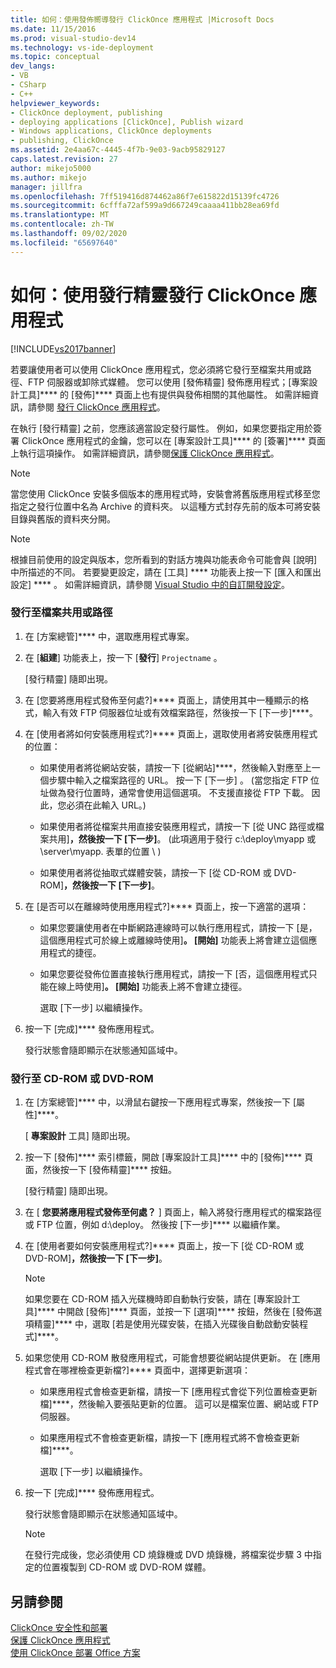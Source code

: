 ```yaml
---
title: 如何：使用發佈嚮導發行 ClickOnce 應用程式 |Microsoft Docs
ms.date: 11/15/2016
ms.prod: visual-studio-dev14
ms.technology: vs-ide-deployment
ms.topic: conceptual
dev_langs:
- VB
- CSharp
- C++
helpviewer_keywords:
- ClickOnce deployment, publishing
- deploying applications [ClickOnce], Publish wizard
- Windows applications, ClickOnce deployments
- publishing, ClickOnce
ms.assetid: 2e4aa67c-4445-4f7b-9e03-9acb95829127
caps.latest.revision: 27
author: mikejo5000
ms.author: mikejo
manager: jillfra
ms.openlocfilehash: 7ff519416d874462a86f7e615822d15139fc4726
ms.sourcegitcommit: 6cfffa72af599a9d667249caaaa411bb28ea69fd
ms.translationtype: MT
ms.contentlocale: zh-TW
ms.lasthandoff: 09/02/2020
ms.locfileid: "65697640"
---
```

# <a name="how-to-publish-a-clickonce-application-using-the-publish-wizard"></a>如何：使用發行精靈發行 ClickOnce 應用程式
[!INCLUDE[vs2017banner](../includes/vs2017banner.md)]

若要讓使用者可以使用 ClickOnce 應用程式，您必須將它發行至檔案共用或路徑、FTP 伺服器或卸除式媒體。 您可以使用 [發佈精靈] 發佈應用程式；[專案設計工具]**** 的 [發佈]**** 頁面上也有提供與發佈相關的其他屬性。 如需詳細資訊，請參閱 [發行 ClickOnce 應用程式](../deployment/publishing-clickonce-applications.md)。  
  
 在執行 [發行精靈] 之前，您應該適當設定發行屬性。 例如，如果您要指定用於簽署 ClickOnce 應用程式的金鑰，您可以在 [專案設計工具]**** 的 [簽署]**** 頁面上執行這項操作。 如需詳細資訊，請參閱[保護 ClickOnce 應用程式](../deployment/securing-clickonce-applications.md)。  
  
> [!NOTE]
> 當您使用 ClickOnce 安裝多個版本的應用程式時，安裝會將舊版應用程式移至您指定之發行位置中名為 Archive 的資料夾。 以這種方式封存先前的版本可將安裝目錄與舊版的資料夾分開。  
  
> [!NOTE]
> 根據目前使用的設定與版本，您所看到的對話方塊與功能表命令可能會與 [說明] 中所描述的不同。 若要變更設定，請在 [工具] **** 功能表上按一下 [匯入和匯出設定] **** 。 如需詳細資訊，請參閱 [Visual Studio 中的自訂開發設定](https://msdn.microsoft.com/22c4debb-4e31-47a8-8f19-16f328d7dcd3)。  
  
### <a name="to-publish-to-a-file-share-or-path"></a>發行至檔案共用或路徑  
  
1. 在 [方案總管]**** 中，選取應用程式專案。  
  
2. 在 [**組建**] 功能表上，按一下 [**發行**] `Projectname` 。  
  
    [發行精靈] 隨即出現。  
  
3. 在 [您要將應用程式發佈至何處?]**** 頁面上，請使用其中一種顯示的格式，輸入有效 FTP 伺服器位址或有效檔案路徑，然後按一下 [下一步]****。  
  
4. 在 [使用者將如何安裝應用程式?]**** 頁面上，選取使用者將安裝應用程式的位置：  
  
   - 如果使用者將從網站安裝，請按一下 [從網站]****，然後輸入對應至上一個步驟中輸入之檔案路徑的 URL。 按一下 [下一步]  。 (當您指定 FTP 位址做為發行位置時，通常會使用這個選項。 不支援直接從 FTP 下載。 因此，您必須在此輸入 URL。)  
  
   - 如果使用者將從檔案共用直接安裝應用程式，請按一下 [從 UNC 路徑或檔案共用]****，然後按一下 [下一步]****。  (此項適用于發行 c:\deploy\myapp 或 \server\myapp. 表單的位置 \\ )   
  
   - 如果使用者將從抽取式媒體安裝，請按一下 [從 CD-ROM 或 DVD-ROM]****，然後按一下 [下一步]****。  
  
5. 在 [是否可以在離線時使用應用程式?]**** 頁面上，按一下適當的選項：  
  
   - 如果您要讓使用者在中斷網路連線時可以執行應用程式，請按一下 [是，這個應用程式可於線上或離線時使用]****。 [開始]**** 功能表上將會建立這個應用程式的捷徑。  
  
   - 如果您要從發佈位置直接執行應用程式，請按一下 [否，這個應用程式只能在線上時使用]****。 [開始]**** 功能表上將不會建立捷徑。  
  
     選取 [下一步] 以繼續操作。  
  
6. 按一下 [完成]**** 發佈應用程式。  
  
    發行狀態會隨即顯示在狀態通知區域中。  
  
### <a name="to-publish-to-a-cd-rom-or-dvd-rom"></a>發行至 CD-ROM 或 DVD-ROM  
  
1. 在 [方案總管]**** 中，以滑鼠右鍵按一下應用程式專案，然後按一下 [屬性]****。  
  
    [ **專案設計** 工具] 隨即出現。  
  
2. 按一下 [發佈]**** 索引標籤，開啟 [專案設計工具]**** 中的 [發佈]**** 頁面，然後按一下 [發佈精靈]**** 按鈕。  
  
    [發行精靈] 隨即出現。  
  
3. 在 [ **您要將應用程式發佈至何處？** ] 頁面上，輸入將發行應用程式的檔案路徑或 FTP 位置，例如 d:\deploy。 然後按 [下一步]**** 以繼續作業。  
  
4. 在 [使用者要如何安裝應用程式?]**** 頁面上，按一下 [從 CD-ROM 或 DVD-ROM]****，然後按一下 [下一步]****。  
  
   > [!NOTE]
   > 如果您要在 CD-ROM 插入光碟機時即自動執行安裝，請在 [專案設計工具]**** 中開啟 [發佈]**** 頁面，並按一下 [選項]**** 按鈕，然後在 [發佈選項精靈]**** 中，選取 [若是使用光碟安裝，在插入光碟後自動啟動安裝程式]****。  
  
5. 如果您使用 CD-ROM 散發應用程式，可能會想要從網站提供更新。 在 [應用程式會在哪裡檢查更新檔?]**** 頁面中，選擇更新選項：  
  
   - 如果應用程式會檢查更新檔，請按一下 [應用程式會從下列位置檢查更新檔]****，然後輸入要張貼更新的位置。 這可以是檔案位置、網站或 FTP 伺服器。  
  
   - 如果應用程式不會檢查更新檔，請按一下 [應用程式將不會檢查更新檔]****。  
  
     選取 [下一步] 以繼續操作。  
  
6. 按一下 [完成]**** 發佈應用程式。  
  
    發行狀態會隨即顯示在狀態通知區域中。  
  
   > [!NOTE]
   > 在發行完成後，您必須使用 CD 燒錄機或 DVD 燒錄機，將檔案從步驟 3 中指定的位置複製到 CD-ROM 或 DVD-ROM 媒體。  
  
## <a name="see-also"></a>另請參閱  
 [ClickOnce 安全性和部署](../deployment/clickonce-security-and-deployment.md)   
 [保護 ClickOnce 應用程式](../deployment/securing-clickonce-applications.md)   
 [使用 ClickOnce 部署 Office 方案](https://msdn.microsoft.com/library/feb516b3-5e4d-449a-9fd2-347d08d90252)
